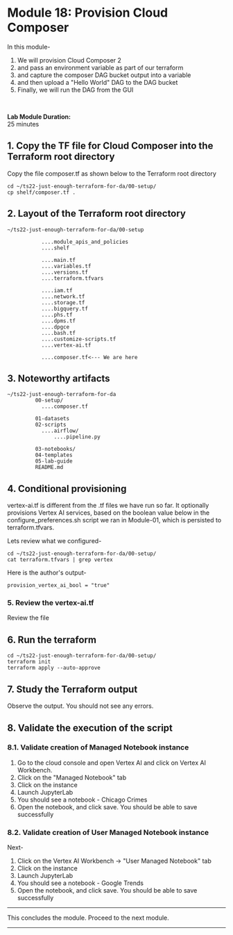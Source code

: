 # Module 18: Provision Cloud Composer
In this module- 
1. We will provision Cloud Composer 2 
2. and pass an environment variable as part of our terraform
3. and capture the composer DAG bucket output into a variable
4. and then upload a "Hello World" DAG to the DAG bucket
5. Finally, we will run the DAG from the GUI
<br>

**Lab Module Duration:** <br>
25 minutes


## 1. Copy the TF file for Cloud Composer into the Terraform root directory
Copy the file composer.tf as shown below to the Terraform root directory<br>
```
cd ~/ts22-just-enough-terraform-for-da/00-setup/
cp shelf/composer.tf .
```

## 2. Layout of the Terraform root directory
```
~/ts22-just-enough-terraform-for-da/00-setup

           ....module_apis_and_policies
           ....shelf

           ....main.tf
           ....variables.tf
           ....versions.tf
           ....terraform.tfvars 
           
           ....iam.tf
           ....network.tf    
           ....storage.tf 
           ....bigquery.tf
           ....phs.tf 
           ....dpms.tf
           ....dpgce
           ....bash.tf
           ....customize-scripts.tf
           ....vertex-ai.tf
           
           ....composer.tf<--- We are here
```

## 3. Noteworthy artifacts

```
~/ts22-just-enough-terraform-for-da
         00-setup/
           ....composer.tf
           
         01-datasets
         02-scripts
           ....airflow/
               ....pipeline.py
               
         03-notebooks/
         04-templates        
         05-lab-guide
         README.md
```

## 4. Conditional provisioning
vertex-ai.tf is different from the .tf files we have run so far. It optionally provisions Vertex AI services, based on the boolean value below in the configure_preferences.sh script we ran in Module-01, which is persisted to terraform.tfvars.<br>

Lets review what we configured-
```
cd ~/ts22-just-enough-terraform-for-da/00-setup/
cat terraform.tfvars | grep vertex
```

Here is the author's output-
```
provision_vertex_ai_bool = "true"
```

### 5. Review the vertex-ai.tf

Review the file 


## 6. Run the terraform
```
cd ~/ts22-just-enough-terraform-for-da/00-setup/
terraform init
terraform apply --auto-approve
```
 
## 7. Study the Terraform output
Observe the output. You should not see any errors.
 
## 8. Validate the execution of the script

### 8.1. Validate creation of Managed Notebook instance
1. Go to the cloud console and open Vertex AI and click on Vertex AI Workbench.
2. Click on the "Managed Notebook" tab
3. Click on the instance
4. Launch JupyterLab
5. You should see a notebook - Chicago Crimes
6. Open the notebook, and click save. You should be able to save successfully

### 8.2. Validate creation of User Managed Notebook instance
Next-
1. Click on the Vertex AI Workbench -> "User Managed Notebook" tab
2. Click on the instance
3. Launch JupyterLab
4. You should see a notebook - Google Trends
5. Open the notebook, and click save. You should be able to save successfully


<hr>

This concludes the module. Proceed to the next module.

<hr>
